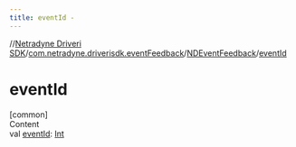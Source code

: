 ```yaml
---
title: eventId -
---
```

//[Netradyne Driveri SDK](../../index.md)/[com.netradyne.driverisdk.eventFeedback](../index.md)/[NDEventFeedback](index.md)/[eventId](event-id.md)



# eventId  
[common]  
Content  
val [eventId](event-id.md): [Int](https://kotlinlang.org/api/latest/jvm/stdlib/kotlin/-int/index.html)  



